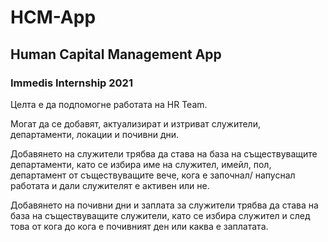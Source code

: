 # HCM-App
## Human Capital Management App
### Immedis Internship 2021
Целта е да подпомогне работата на HR Team.

Могат да се добавят, актуализират и изтриват служители, департаменти, локации и почивни дни.

Добавянето на служители трябва да става на база на съществуващите департаменти, като се избира име на служител, имейл, пол, департамент от съществуващите вече, кога е започнал/ напуснал работата и дали служителят е активен или не.

Добавянето на почивни дни и заплата за служители трябва да става на база на съществуващите служители, като се избира служител и след това от кога до кога е почивният ден или каква е заплатата.
